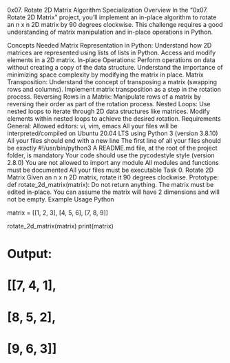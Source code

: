 0x07. Rotate 2D Matrix
Algorithm Specialization
Overview
In the “0x07. Rotate 2D Matrix” project, you’ll implement an in-place algorithm to rotate an n x n 2D matrix by 90 degrees clockwise. This challenge requires a good understanding of matrix manipulation and in-place operations in Python.

Concepts Needed
Matrix Representation in Python:
Understand how 2D matrices are represented using lists of lists in Python.
Access and modify elements in a 2D matrix.
In-place Operations:
Perform operations on data without creating a copy of the data structure.
Understand the importance of minimizing space complexity by modifying the matrix in place.
Matrix Transposition:
Understand the concept of transposing a matrix (swapping rows and columns).
Implement matrix transposition as a step in the rotation process.
Reversing Rows in a Matrix:
Manipulate rows of a matrix by reversing their order as part of the rotation process.
Nested Loops:
Use nested loops to iterate through 2D data structures like matrices.
Modify elements within nested loops to achieve the desired rotation.
Requirements
General:
Allowed editors: vi, vim, emacs
All your files will be interpreted/compiled on Ubuntu 20.04 LTS using Python 3 (version 3.8.10)
All your files should end with a new line
The first line of all your files should be exactly #!/usr/bin/python3
A README.md file, at the root of the project folder, is mandatory
Your code should use the pycodestyle style (version 2.8.0)
You are not allowed to import any module
All modules and functions must be documented
All your files must be executable
Task
0. Rotate 2D Matrix
Given an n x n 2D matrix, rotate it 90 degrees clockwise.
Prototype: def rotate_2d_matrix(matrix):
Do not return anything. The matrix must be edited in-place.
You can assume the matrix will have 2 dimensions and will not be empty.
Example Usage
Python

matrix = [[1, 2, 3],
          [4, 5, 6],
          [7, 8, 9]]

rotate_2d_matrix(matrix)
print(matrix)
# Output:
# [[7, 4, 1],
#  [8, 5, 2],
#  [9, 6, 3]]
